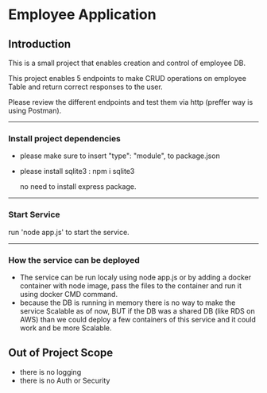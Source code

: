 # Employee Application

## Introduction

This is a small project that enables creation and control of employee DB.

This project enables 5 endpoints to make CRUD operations on employee Table and return correct responses to the user.

Please review the different endpoints and test them via http (preffer way is using Postman).

---

### Install project dependencies
-   please make sure to insert  "type": "module", to package.json
-   please install sqlite3 : npm i sqlite3

    no need to install express package.

---

### Start Service
run 'node app.js' to start the service.

---

### How the service can be deployed
*   The service can be run localy using node app.js or by adding a docker container with node image, pass the files to the container and run it using docker CMD command.
*   because the DB is running in memory there is no way to make the service Scalable as of now, BUT if the DB was a shared DB (like RDS on AWS) than we could deploy a few containers of this service and it could work and be more Scalable.


## Out of Project Scope
-   there is no logging
-   there is no Auth or Security